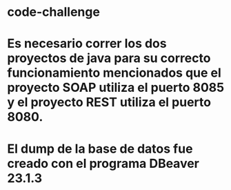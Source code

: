 # code-challenge

# Es necesario correr los dos proyectos de java para su correcto funcionamiento mencionados que el proyecto SOAP utiliza el puerto 8085 y el proyecto REST utiliza el puerto 8080.

# El dump de la base de datos fue creado con el programa DBeaver 23.1.3